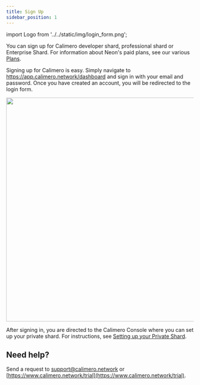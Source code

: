 ```yaml
---
title: Sign Up 
sidebar_position: 1
---
```


import Logo from '../../static/img/login_form.png';

You can sign up for Calimero developer shard, professional shard or Enterprise Shard. For information about Neon's paid plans, see our various [Plans](https://www.calimero.network/plans).

Signing up for Calimero is easy. Simply navigate to https://app.calimero.network/dashboard and sign in with your email and password. Once you have created an account, you will be redirected to the login form.

<img src={Logo} width="600" height="600"/>

After signing in, you are directed to the Calimero Console where you can set up your private shard. For instructions, see [Setting up your Private Shard](/docs/getting_started/running_a_shard.md).

## Need help?
Send a request to [support@calimero.network](mailto:support@calimero.network) or [https://www.calimero.network/trial](https://www.calimero.network/trial).
